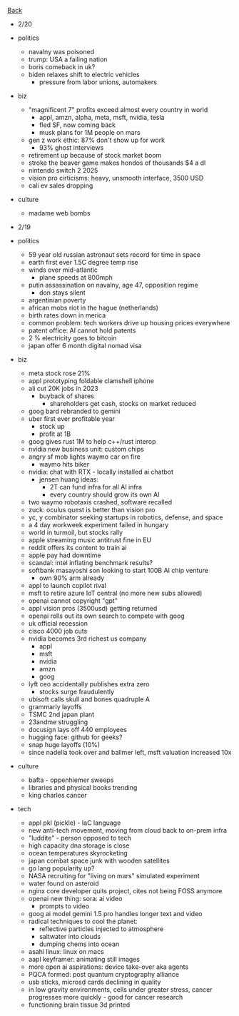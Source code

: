[Back](./index.md)

- 2/20
- politics
  - navalny was poisoned
  - trump: USA a failing nation
  - boris comeback in uk?
  - biden relaxes shift to electric vehicles
    - pressure from labor unions, automakers
- biz
  - "magnificent 7" profits exceed almost every country in world
    - appl, amzn, alpha, meta, msft, nvidia, tesla
    - fled SF, now coming back
    - musk plans for 1M people on mars
  - gen z work ethic: 87% don't show up for work
    - 93% ghost interviews
  - retirement up because of stock market boom
  - stroke the beaver game makes hondos of thousands $4 a dl
  - nintendo switch 2 2025
  - vision pro cirticisms: heavy, unsmooth interface, 3500 USD
  - cali ev sales dropping
- culture
  - madame web bombs

- 2/19
- politics
  - 59 year old russian astronaut sets record for time in space
  - earth first ever 1.5C degree temp rise
  - winds over mid-atlantic
    - plane speeds at 800mph
  - putin assassination on navalny, age 47, opposition regime
    - don stays silent
  - argentinian poverty
  - african mobs riot in the hague (netherlands)
  - birth rates down in merica
  - common problem: tech workers drive up housing prices everywhere
  - patent office: AI cannot hold patents
  - 2 % electricity goes to bitcoin
  - japan offer 6 month digital nomad visa
- biz
  - meta stock rose 21%
  - appl prototyping foldable clamshell iphone
  - ali cut 20K jobs in 2023
    - buyback of shares
      - shareholders get cash, stocks on market reduced
  - goog bard rebranded to gemini
  - uber first ever profitable year
    - stock up
    - profit at 1B
  - goog gives rust 1M to help c++/rust interop
  - nvidia new business unit: custom chips
  - angry sf mob lights waymo car on fire
    - waymo hits biker
  - nvidia: chat with RTX - locally installed ai chatbot
    - jensen huang ideas:
      - 2T can fund infra for all AI infra
      - every country should grow its own AI
  - two waymo robotaxis crashed, software recalled
  - zuck: oculus quest is better than vision pro
  - yc, y combinator seeking startups in robotics, defense, and space
  - a 4 day workweek experiment failed in hungary
  - world in turmoil, but stocks rally
  - apple streaming music antitrust fine in EU
  - reddit offers its content to train ai
  - apple pay had downtime
  - scandal: intel inflating benchmark results?
  - softbank masayoshi son looking to start 100B AI chip venture
    - own 90% arm already
  - appl to launch copilot rival
  - msft to retire azure IoT central (no more new subs allowed)
  - openai cannot copyright "gpt"
  - appl vision pros (3500usd) getting returned
  - openai rolls out its own search to compete with goog
  - uk official recession
  - cisco 4000 job cuts
  - nvidia becomes 3rd richest us company
    - appl
    - msft
    - nvidia
    - amzn
    - goog
  - lyft ceo accidentally publishes extra zero
    - stocks surge fraudulently
  - ubisoft calls skull and bones quadruple A
  - grammarly layoffs
  - TSMC 2nd japan plant
  - 23andme struggling
  - docusign lays off 440 employees
  - hugging face: github for geeks?
  - snap huge layoffs (10%)
  - since nadella took over and ballmer left, msft valuation increased 10x
- culture
  - bafta - oppenhiemer sweeps
  - libraries and physical books trending
  - king charles cancer
- tech
  - appl pkl (pickle) - IaC language
  - new anti-tech movement, moving from cloud back to on-prem infra
  - "luddite" - person opposed to tech
  - high capacity dna storage is close
  - ocean temperatures skyrocketing
  - japan combat space junk with wooden satellites
  - go lang popularity up?
  - NASA recruiting for "living on mars" simulated experiment
  - water found on asteroid
  - nginx core developer quits project, cites not being FOSS anymore
  - openai new thing: sora: ai video
    - prompts to video
  - goog ai model gemini 1.5 pro handles longer text and video
  - radical techniques to cool the planet:
    - reflective particles injected to atmosphere
    - saltwater into clouds
    - dumping chems into ocean
  - asahi linux: linux on macs
  - aapl keyframer: animating still images
  - more open ai aspirations: device take-over aka agents
  - PQCA formed: post quantum cryptography alliance
  - usb sticks, microsd cards declining in quality
  - in low gravity environments, cells under greater stress, cancer progresses more quickly - good for cancer research
  - functioning brain tissue 3d printed